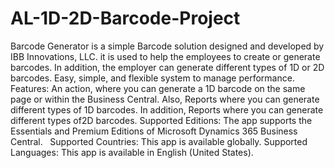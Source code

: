 # AL-1D-2D-Barcode-Project
Barcode Generator is a simple Barcode solution designed and developed by IBB Innovations, LLC. it is used to help the employees to create or generate barcodes. In addition, the employer can generate different types of 1D or 2D barcodes. Easy, simple, and flexible system to manage performance.   Features:  An action, where you can generate a 1D barcode on the same page or within the Business Central. Also, Reports where you can generate different types of 1D barcodes. In addition, Reports where you can generate different types of2D barcodes. Supported Editions: The app supports the Essentials and Premium Editions of Microsoft Dynamics 365 Business Central.     Supported Countries: This app is available globally.  Supported Languages: This app is available in English (United States). 
